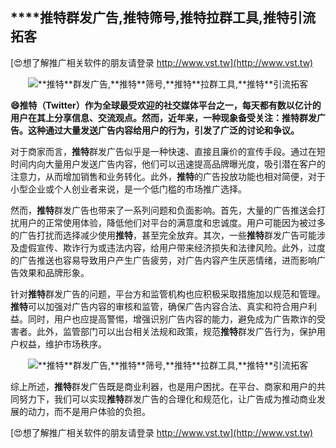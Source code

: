 ## ****推特**群发广告,**推特**筛号,**推特**拉群工具,**推特**引流拓客**

[😍想了解推广相关软件的朋友请登录 http://www.vst.tw](http://www.vst.tw)

 <center><img src="https://vst.tw/MP4/tuiguang/png/6.png" alt="**推特**群发广告,**推特**筛号,**推特**拉群工具,**推特**引流拓客"></center>

**😄**推特**（Twitter）作为全球最受欢迎的社交媒体平台之一，每天都有数以亿计的用户在其上分享信息、交流观点。然而，近年来，一种现象备受关注：**推特**群发广告。这种通过大量发送广告内容给用户的行为，引发了广泛的讨论和争议。**

对于商家而言，**推特**群发广告似乎是一种快速、直接且廉价的宣传手段。通过在短时间内向大量用户发送广告内容，他们可以迅速提高品牌曝光度，吸引潜在客户的注意力，从而增加销售和业务转化。此外，**推特**的广告投放功能也相对简便，对于小型企业或个人创业者来说，是一个低门槛的市场推广选择。

然而，**推特**群发广告也带来了一系列问题和负面影响。首先，大量的广告推送会打扰用户的正常使用体验，降低他们对平台的满意度和忠诚度。用户可能因为被过多的广告打扰而选择减少使用**推特**，甚至完全放弃。其次，一些**推特**群发广告可能涉及虚假宣传、欺诈行为或违法内容，给用户带来经济损失和法律风险。此外，过度的广告推送也容易导致用户产生广告疲劳，对广告内容产生厌恶情绪，进而影响广告效果和品牌形象。

针对**推特**群发广告的问题，平台方和监管机构也应积极采取措施加以规范和管理。**推特**可以加强对广告内容的审核和监管，确保广告内容合法、真实和符合用户利益。同时，用户也应提高警惕，增强识别广告内容的能力，避免成为广告欺诈的受害者。此外，监管部门可以出台相关法规和政策，规范**推特**群发广告行为，保护用户权益，维护市场秩序。

 <center><img src="https://vst.tw/MP4/tuiguang/png/7.png" alt="**推特**群发广告,**推特**筛号,**推特**拉群工具,**推特**引流拓客"></center>

综上所述，**推特**群发广告既是商业利器，也是用户困扰。在平台、商家和用户的共同努力下，我们可以实现**推特**群发广告的合理化和规范化，让广告成为推动商业发展的动力，而不是用户体验的负担。

[😍想了解推广相关软件的朋友请登录 http://www.vst.tw](http://www.vst.tw)



